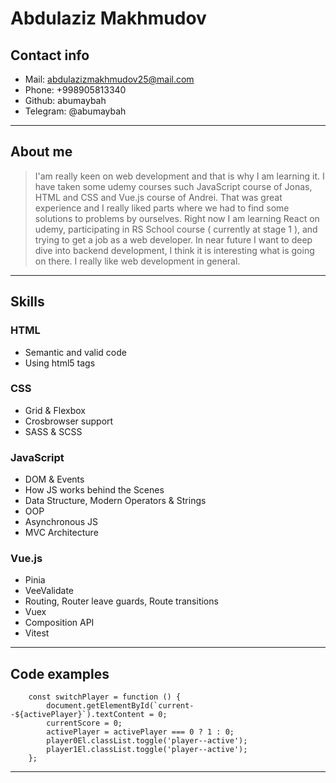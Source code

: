 # Abdulaziz Makhmudov

## Contact info

-   Mail: abdulazizmakhmudov25@mail.com
-   Phone: +998905813340
-   Github: abumaybah
-   Telegram: @abumaybah

---

## About me

> I'am really keen on web development and that is why I am learning it. I have taken some udemy courses such JavaScript course of Jonas, HTML and CSS and Vue.js course of Andrei. That was great experience and I really liked parts where we had to find some solutions to problems by ourselves. Right now I am learning React on udemy, participating in RS School course ( currently at stage 1 ), and trying to get a job as a web developer. In near future I want to deep dive into backend development, I think it is interesting what is going on there. I really like web development in general.

---

## Skills

### HTML

-   Semantic and valid code
-   Using html5 tags

### CSS

-   Grid & Flexbox
-   Crosbrowser support
-   SASS & SCSS

### JavaScript

-   DOM & Events
-   How JS works behind the Scenes
-   Data Structure, Modern Operators & Strings
-   OOP
-   Asynchronous JS
-   MVC Architecture

### Vue.js

-   Pinia
-   VeeValidate
-   Routing, Router leave guards, Route transitions
-   Vuex
-   Composition API
-   Vitest

---

## Code examples

```
    const switchPlayer = function () {
        document.getElementById(`current--${activePlayer}`).textContent = 0;
        currentScore = 0;
        activePlayer = activePlayer === 0 ? 1 : 0;
        player0El.classList.toggle('player--active');
        player1El.classList.toggle('player--active');
    };
```

---
